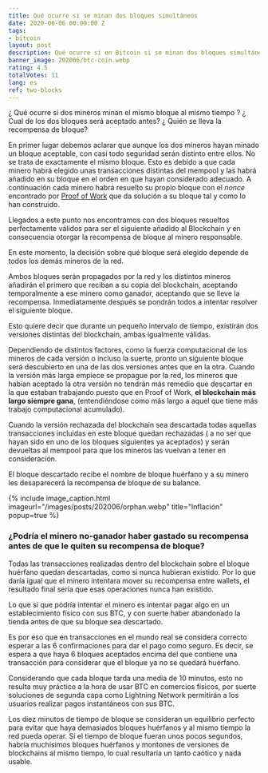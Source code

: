 ```yaml
---
title: Qué ocurre si se minan dos bloques simultáneos
date: 2020-06-06 00:00:00 Z
tags:
- bitcoin
layout: post
description: Qué ocurre si en Bitcoin si se minan dos bloques simultáneos
banner_image: 202006/btc-coin.webp
rating: 4.5
totalVotes: 11
lang: es
ref: two-blocks
---
```


¿ Qué ocurre si dos mineros minan el mismo bloque al mismo tiempo ? ¿ Cual de los dos bloques será aceptado antes? ¿ Quién se lleva la recompensa de bloque?

<!--more-->

En primer lugar debemos aclarar que aunque los dos mineros hayan minado un bloque aceptable, con casi todo seguridad serán distinto entre ellos. No se trata de exactamente el mismo bloque. Esto es debido a que cada minero habrá elegido unas transacciones distintas del mempool y las habrá añadido en su bloque en el orden en que hayan considerado adecuado. A continuación cada minero habrá resuelto su propio bloque con el *nonce* encontrado por [Proof of Work](/que-es-proof-of-work) que da solución a su bloque tal y como lo han construido.

Llegados a este punto nos encontramos con dos bloques resueltos perfectamente válidos para ser el siguiente añadido al Blockchain y en consecuencia otorgar la recompensa de bloque al minero responsable.

En este momento, la decisión sobre qué bloque será elegido depende de todos los demás mineros de la red.

Ambos bloques serán propagados por la red y los distintos mineros añadirán el primero que reciban a su copia del blockchain, aceptando temporalmente a ese minero como ganador, aceptando que se lleve la recompensa. Inmediatamente después se pondrán todos a intentar resolver el siguiente bloque.

Esto quiere decir que durante un pequeño intervalo de tiempo, existirán dos versiones distintas del blockchain, ambas igualmente válidas.

Dependiendo de distintos factores, como la fuerza computacional de los mineros de cada versión o incluso la suerte, pronto un siguiente bloque será descubierto en una de las dos versiones antes que en la otra. Cuando la versión más larga empiece se propague por la red, los mineros que habían aceptado la otra versión no tendrán más remedio que descartar en la que estaban trabajando puesto que en Proof of Work, **el blockchain más largo siempre gana**, (entendiéndose como más largo a aquel que tiene más trabajo computacional acumulado).

Cuando la versión rechazada del blockchain sea descartada todas aquellas transacciones incluidas en este bloque quedan rechazadas ( a no ser que hayan sido en uno de los bloques siguientes ya aceptados) y serán devueltas al mempool para que los mineros las vuelvan a tener en consideración.

El bloque descartado recibe el nombre de bloque huérfano y a su minero les desaparecerá la recompensa de bloque de su balance.

{% include image_caption.html imageurl="/images/posts/202006/orphan.webp" title="Inflación" popup=true %}

### ¿Podría el minero no-ganador haber gastado su recompensa antes de que le quiten su recompensa de bloque?

Todas las transacciones realizadas dentro del blockchain sobre el bloque huérfano quedan descartadas, como si nunca hubieran existido. Por lo que daría igual que el minero intentara mover su recompensa entre wallets, el resultado final sería que esas operaciones nunca han existido.

Lo que si que podría intentar el minero es intentar pagar algo en un establecimiento físico con sus BTC, y con suerte haber abandonado la tienda antes de que su bloque sea descartado.

Es por eso que en transacciones en el mundo real se considera correcto esperar a las 6 confirmaciones para dar el pago como seguro. Es decir, se espera a que haya 6 bloques aceptados encima del que contiene una transacción para considerar que el bloque ya no se quedará huérfano.

Considerando que cada bloque tarda una media de 10 minutos, esto no resulta muy práctico a la hora de usar BTC en comercios físicos, por suerte soluciones de segunda capa como Lightning Network permitirán a los usuarios realizar pagos instantáneos con sus BTC.

Los diez minutos de tiempo de bloque se consideran un equilibrio perfecto para evitar que haya demasiados bloques huérfanos y al mismo tiempo la red pueda operar. Si el tiempo de bloque fueran unos pocos segundos, habría muchísimos bloques huérfanos y montones de versiones de blockchains al mismo tiempo, lo cual resultaría un tanto caótico y nada usable.

